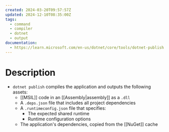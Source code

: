 ```yaml
---
created: 2024-03-20T09:57:57Z
updated: 2024-12-10T08:35:00Z
tags:
  - command
  - compiler
  - dotnet
  - output
documentation:
  - https://learn.microsoft.com/en-us/dotnet/core/tools/dotnet-publish
---
```

# Description
- `dotnet publish` compiles the application and outputs the following assets:
	- [[MSIL]] code in an [[Assembly|assembly]] as a `.dll`
	- A `.deps.json` file that includes all project dependencies
	- A `.runtimeconfig.json` file that specifies:
		- The expected shared runtime
		- Runtime configuration options
	- The application's dependencies, copied from the [[NuGet]] cache